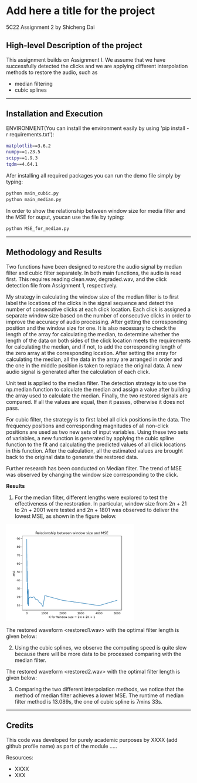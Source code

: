 # Add here a title for the project
5C22 Assignment 2 by Shicheng Dai
## High-level Description of the project
This assignment builds on Assignment I. We assume that we have successfully detected the clicks and we are applying different interpolation methods to restore the audio, such as
- median filtering
- cubic splines

---

## Installation and Execution

ENVIRONMENT(You can install the environment easily by using 'pip install -r requirements.txt'):
```sh
matplotlib==3.6.2
numpy==1.23.5
scipy==1.9.3
tqdm==4.64.1
```

Afer installing all required packages you can run the demo file simply by typing:
```sh
python main_cubic.py
python main_median.py
```
In order to show the relationship between window size for media filter and the MSE for ouput, youcan use the file by typing:
 ```sh
python MSE_for_median.py
```
---

## Methodology and Results
Two functions have been designed to restore the audio signal by median filter and cubic filter separately. In both main functions, the audio is read first. This requires reading clean.wav, degraded.wav, and the click detection file from Assignment 1, respectively.

My strategy in calculating the window size of the median filter is to first label the locations of the clicks in the signal sequence and detect the number of consecutive clicks at each click location. Each click is assigned a separate window size based on the number of consecutive clicks in order to improve the accuracy of audio processing. After getting the corresponding position and the window size for one. It is also necessary to check the length of the array for calculating the median, to determine whether the length of the data on both sides of the click location meets the requirements for calculating the median, and if not, to add the corresponding length of the zero array at the corresponding location. After setting the array for calculating the median, all the data in the array are arranged in order and the one in the middle position is taken to replace the original data. A new audio signal is generated after the calculation of each click.

Unit test is applied to the median filter. The detection strategy is to use the np.median function to calculate the median and assign a value after building the array used to calculate the median. Finally, the two restored signals are compared. If all the values are equal, then it passes, otherwise it does not pass.

For cubic filter, the strategy is to first label all click positions in the data. The frequency positions and corresponding magnitudes of all non-click positions are used as two new sets of input variables. Using these two sets of variables, a new function is generated by applying the cubic spline function to the fit and calculating the predicted values of all click locations in this function. After the calculation, all the estimated values are brought back to the original data to generate the restored data.

Further research has been conducted on Median filter. The trend of MSE was observed by changing the window size corresponding to the click.



**Results**

1. For the median filter, different lengths were explored to test the effectiveness of the restoration. In particular, window size from 2n + 21 to 2n + 2001 were tested and 2n + 1801 was observed to deliver the lowest MSE, as shown in the figure below.

<img src="MSE.png" width="350">

The restored waveform <restored1.wav> with the optimal filter length is given below:



2. Using the cubic splines, we observe the computing speed is quite slow because there will be more data to be processed comparing with the median filter.

The restored waveform <restored2.wav> with the optimal filter length is given below:


3. Comparing the two different interpolation methods, we notice that the method of median filter achieves a lower MSE. The runtime of median filter method is 13.089s, the one of cubic spline is 7mins 33s.




---
## Credits

This code was developed for purely academic purposes by XXXX (add github profile name) as part of the module ..... 

Resources:
- XXXX
- XXX





